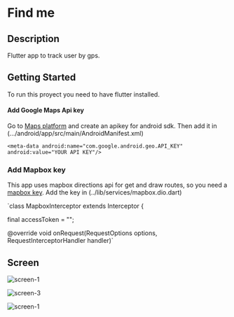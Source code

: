 # Find me

## Description

Flutter app to track user by gps.

## Getting Started

To run this proyect you need to have flutter installed. 

#### Add Google Maps Api key

Go to [Maps platform](https://mapsplatform.google.com/) and create an apikey for android sdk. Then add it in (.../android/app/src/main/AndroidManifest.xml)

 `<meta-data android:name="com.google.android.geo.API_KEY"
            android:value="YOUR API KEY"/>`
 
 ### Add Mapbox key
 This app uses mapbox directions api for get and draw routes, so you need a [mapbox key](https://account.mapbox.com/). Add the key in (../lib/services/mapbox.dio.dart)
 
 `class MapboxInterceptor extends Interceptor {

  final accessToken = "";
  
  @override
  void onRequest(RequestOptions options, RequestInterceptorHandler handler)`
 
 
 ## Screen
 ![screen-1](https://user-images.githubusercontent.com/1006732/215746274-0900b161-afb6-4dc5-8b32-b5823d484785.png)
 
![screen-3](https://user-images.githubusercontent.com/1006732/215746301-e1fba088-d7d5-417b-a331-fcc1caf08608.png)

![screen-1](https://user-images.githubusercontent.com/1006732/218277819-19877c83-9259-44df-af96-63be25988aef.png)
